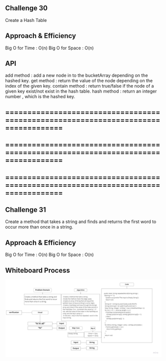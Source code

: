 ## Challenge 30
Create a Hash Table

## Approach & Efficiency
Big O for Time : O(n)
Big O for Space : O(n)

## API
add method : add a new node in to the bucketArray depending on the hashed key.
get method : return the value of the node depending on the index of the given key.
contain method : return true/false if the node of a given key exist/not exist in the hash table.
hash method : return an integer number , which is the hashed key.
## ===================================================================================
## ===================================================================================
## ===================================================================================
## Challenge 31
Create a method that takes a string and finds and returns the first word to occur more than once in a string.

## Approach & Efficiency
Big O for Time : O(n)
Big O for Space : O(n)

## Whiteboard Process
![hashmap-repeated-word](hashmap-repeated-word.jpg)
